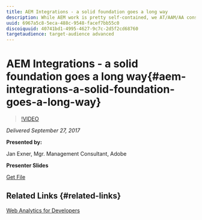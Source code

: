 ```yaml
---
title: AEM Integrations - a solid foundation goes a long way
description: While AEM work is pretty self-contained, we AT/AAM/AA consultants working with AEM need to collaborate with our AEM counterparts. This session gives a brief overview of AT/AAM/AA integrations using DTM, the things we look for, and why it all matters. If you ever wanted to know why people actually use AT/AAM/AA, or even AEM, this is your session.   AT = Adobe Target  AAM = Adobe Audience Manager  AA = Adobe Analytics  DTM = Dynamic Tag Management
uuid: 6967a5c8-5eca-488c-9548-facef7bb55c0
discoiquuid: 40741bd1-4995-4627-9c7c-2d5f2cd68760
targetaudience: target-audience advanced
---
```


# AEM Integrations - a solid foundation goes a long way{#aem-integrations-a-solid-foundation-goes-a-long-way}

>[!VIDEO](https://video.tv.adobe.com/v/19833/?quality=9)

*Delivered September 27, 2017*

**Presented by:**

Jan Exner, Mgr. Management Consultant, Adobe

**Presenter Slides**

[Get File](assets/170927-aem-gems-integrations.pdf)

## Related Links {#related-links}

[Web Analytics for Developers](https://webanalyticsfordevelopers.com/)

<!--
[Get back to the Overview](https://helpx.adobe.com/experience-manager/kt/eseminars/gems/aem-index.html)
-->
